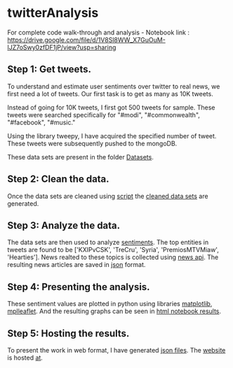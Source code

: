 # twitterAnalysis #

For complete code walk-through and analysis - Notebook link : https://drive.google.com/file/d/1V8Sl8WW_X7GuOuM-lJZ7oSwy0zfDF1jP/view?usp=sharing


## Step 1: Get tweets. ##

To understand and estimate user sentiments over twitter to real news, we first need a lot of tweets. Our first task is to get as many as 10K tweets. 

Instead of going for 10K tweets, I first got 500 tweets for sample. These tweets were searched specifically for "#modi", "#commonwealth", "#facebook", "#music."

Using the library tweepy, I have acquired the specified number of tweet. These tweets were subsequently pushed to the mongoDB. 

These data sets are present in the folder [Datasets](https://github.com/chyvn/tweetAnalysis/tree/master/DataSets).


##  Step 2: Clean the data. ##
Once the data sets are cleaned using [script](https://github.com/chyvn/tweetAnalysis/blob/master/Scripts/cleaning_new.py) the [cleaned data sets](https://github.com/chyvn/tweetAnalysis/tree/master/DataSets) are generated.


## Step 3: Analyze the data.
The data sets are then used to analyze [sentiments](https://github.com/chyvn/tweetAnalysis/blob/master/Scripts/results.py). The top entities in tweets are found to be ['KXIPvCSK', 'TreCru', 'Syria', 'PremiosMTVMiaw', 'Hearties']. News realted to these topics is collected using [news api](https://newsapi.org/). The resulting news articles are saved in [json](https://github.com/chyvn/tweetAnalysis/tree/master/Outputs) format.

## Step 4: Presenting the analysis.
These sentiment values are plotted in python using libraries [matplotlib](https://matplotlib.org/), [mplleaflet](https://github.com/jwass/mplleaflet). And the resulting graphs can be seen in [html notebook results](https://github.com/chyvn/tweetAnalysis/tree/master/Outputs/NotebooksHtml).

## Step 5: Hosting the results.
To present the work in web format, I have generated [json files](https://github.com/chyvn/tweetAnalysis/blob/master/Outputs/output.json). The [website]() is hosted [at]().
